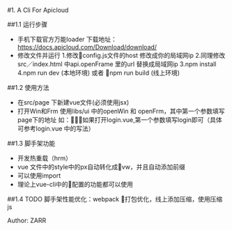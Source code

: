 #1. A Cli For Apicloud

##1.1 运行步骤

- 手机下载官方万能loader
下载地址：<https://docs.apicloud.com/Download/download/>
- 修改文件并运行
1.修改config.js文件的host 修改成你的局域网ip
2.同理修改src／index.html 中api.openFrame 里的url 替换成局域网ip
3.npm install
4.npm run dev (本地环境) 或者 npm run build (线上环境)

##1.2 使用方法
- 在src/page 下新建vue文件(必须使用jsx)
- 打开Win和Frm 使用libs/ui 中的openWin 和 openFrm，其中第一个参数填写page下的地址
    如：如果打开login.vue,第一个参数填写login即可（具体可参考login.vue 中的写法）


##1.3 脚手架功能
- 开发热重载（hrm）
- vue 文件中的style中的px自动转化成vw，并且自动添加前缀
- 可以使用import
- 理论上vue-cli中的配置的功能都可以使用

##1.4 TODO
脚手架性能优化：webpack 打包优化，线上添加压缩，使用压缩js

Author: ZARR







